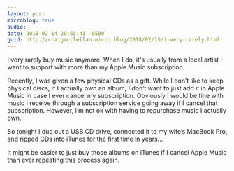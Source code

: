 ```yaml
---
layout: post
microblog: true
audio: 
date: 2018-02-14 20:55:41 -0500
guid: http://craigmcclellan.micro.blog/2018/02/15/i-very-rarely.html
---
```

I very rarely buy music anymore. When I do, it's usually from a local artist I want to support with more than my Apple Music subscription.

Recently, I was given a few physical CDs as a gift. While I don’t like to keep physical discs, if I actually own an album, I don’t want to just add it in Apple Music in case I ever cancel my subscription. Obviously I would be fine with music I receive through a subscription service going away if I cancel that subscription. However, I’m not ok with having to repurchase music I actually own.

So tonight I dug out a USB CD drive, connected it to my wife’s MacBook Pro, and ripped CDs into iTunes for the first time in years…

It might be easier to just buy those albums on iTunes if I cancel Apple Music than ever repeating this process again.
